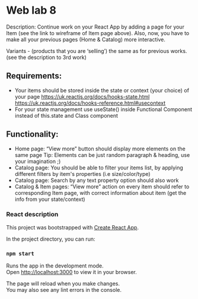# Web lab 8

Description: Continue work on your React App by adding a page for  your Item (see the link to wireframe of Item page above). Also, now, you have to make all your previous pages (Home & Catalog) more interactive.

Variants - (products that you are ‘selling’) the same as for previous works. (see the description to 3rd work)

## Requirements:

- Your items should be stored inside the state or context (your choice) of your page
https://uk.reactjs.org/docs/hooks-state.html
https://uk.reactjs.org/docs/hooks-reference.html#usecontext
- For your state management use useState() inside Functional Component  instead of this.state and Class component

## Functionality:

- Home page: “View more” button should display more elements on the same page Tip: Elements can be just random paragraph & heading, use your imagination ;)
- Catalog page: You should be able to filter your items list, by applying different filters by item's properties (i.e size/color/type)
- Catalog page: Search by any text property option should also work
- Catalog & Item pages: “View more” action on every item should refer to corresponding Item page, with correct information about item (get the info from your state/context)

### React description

This project was bootstrapped with [Create React App](https://github.com/facebook/create-react-app).

In the project directory, you can run:

### `npm start`

Runs the app in the development mode.\
Open [http://localhost:3000](http://localhost:3000) to view it in your browser.

The page will reload when you make changes.\
You may also see any lint errors in the console.
